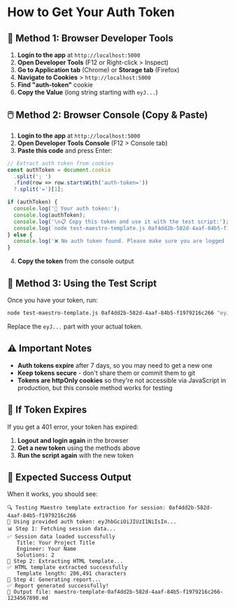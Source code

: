 # How to Get Your Auth Token

## 🔑 Method 1: Browser Developer Tools

1. **Login to the app** at `http://localhost:5000`
2. **Open Developer Tools** (F12 or Right-click > Inspect)
3. **Go to Application tab** (Chrome) or **Storage tab** (Firefox)
4. **Navigate to Cookies** > `http://localhost:5000`
5. **Find "auth-token"** cookie
6. **Copy the Value** (long string starting with `eyJ...`)

## 🖱️ Method 2: Browser Console (Copy & Paste)

1. **Login to the app** at `http://localhost:5000`
2. **Open Developer Tools Console** (F12 > Console tab)
3. **Paste this code** and press Enter:

```javascript
// Extract auth token from cookies
const authToken = document.cookie
  .split('; ')
  .find(row => row.startsWith('auth-token='))
  ?.split('=')[1];

if (authToken) {
  console.log('🔑 Your auth token:');
  console.log(authToken);
  console.log('\n📋 Copy this token and use it with the test script:');
  console.log(`node test-maestro-template.js 0af4dd2b-582d-4aaf-84b5-f1979216c266 "${authToken}"`);
} else {
  console.log('❌ No auth token found. Please make sure you are logged in.');
}
```

4. **Copy the token** from the console output

## 🚀 Method 3: Using the Test Script

Once you have your token, run:

```bash
node test-maestro-template.js 0af4dd2b-582d-4aaf-84b5-f1979216c266 "eyJhbGciOiJIUzI1NiIsInR5cCI6IkpXVCJ9..."
```

Replace the `eyJ...` part with your actual token.

## ⚠️ Important Notes

- **Auth tokens expire** after 7 days, so you may need to get a new one
- **Keep tokens secure** - don't share them or commit them to git
- **Tokens are httpOnly cookies** so they're not accessible via JavaScript in production, but this console method works for testing

## 🔄 If Token Expires

If you get a 401 error, your token has expired:

1. **Logout and login again** in the browser
2. **Get a new token** using the methods above
3. **Run the script again** with the new token

## 🎯 Expected Success Output

When it works, you should see:

```
🔍 Testing Maestro template extraction for session: 0af4dd2b-582d-4aaf-84b5-f1979216c266
🔑 Using provided auth token: eyJhbGciOiJIUzI1NiIsIn...
📊 Step 1: Fetching session data...
✅ Session data loaded successfully
   Title: Your Project Title
   Engineer: Your Name
   Solutions: 2
🎯 Step 2: Extracting HTML template...
✅ HTML template extracted successfully
   Template length: 206,491 characters
📝 Step 4: Generating report...
✅ Report generated successfully!
📁 Output file: maestro-template-0af4dd2b-582d-4aaf-84b5-f1979216c266-1234567890.md
```

